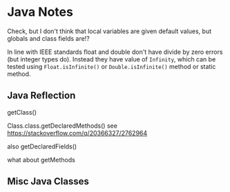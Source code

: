 # Java Notes

Check, but I don't think that local variables are given default values, but globals and class fields are!?


In line with IEEE standards float and double don't have divide by zero errors (but integer types do). Instead they have value of `Infinity`, which can be tested using `Float.isInfinite()` or `Double.isInfinite()` method or static method.

## Java Reflection

getClass()

Class.class.getDeclaredMethods() see https://stackoverflow.com/q/20366327/2762964

also getDeclaredFields()

what about getMethods


## Misc Java Classes

